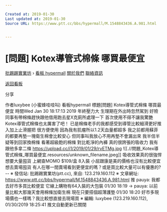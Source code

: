 ```yaml
---

Created at: 2019-01-30
Last updated at: 2019-01-30
Source URL: https://www.ptt.cc/bbs/hypermall/M.1548843436.A.981.html


---
```


# [問題] Kotex導管式棉條 哪買最便宜


[批踢踢實業坊](https://www.ptt.cc/bbs/) › [看板 hypermall](https://www.ptt.cc/bbs/hypermall/index.html) [關於我們](https://www.ptt.cc/about.html) [聯絡資訊](https://www.ptt.cc/contact.html)

[返回看板](https://www.ptt.cc/bbs/hypermall/index.html)

分享

作者luxybee (小蜜蜂哇哇叫)
看板hypermall
標題\[問題\] Kotex導管式棉條 哪買最便宜
時間Wed Jan 30 18:17:13 2019
年終壓力大 生理期在外出時忽然駕到 好險同事有帶棉條趕快跟他借用跑去星X克廁所處理一下 首次使用不得不讓我驚艷Kotex導管式棉條也太厲害了吧！ 已是棉條老手的我都感受到導管比較細滑更好推入加上止滑握把 很方便使用 因為我有肌瘤所以1.2天血量都超多 我之前都用蘇菲的都要再墊一塊衛生棉會比較安心 但同事叫我放心不用再墊不會漏出來 我半信半疑等到回家換棉條 看著超級飽的棉條 對比乾淨的內褲 真的很誇張的吸收力 我有跟他多拿二條 <https://upload.cc/i1/2019/01/29/rvETMg.jpg>
![[.//問題_Kotex導管式棉條_哪買最便宜.resources/unknown_filename.jpeg]]
吸收效果真的很強悍 想要大量囤貨 上網查MOMO $109/盒 8入裝 小屈跟康是美的價格也沒有比較便宜 想去賣場囤貨 有人在哪一間賣場看到更便宜的嗎？或是買比較大量可以有優惠的? -- ※ 發信站: 批踢踢實業坊(ptt.cc), 來自: 123.219.160.112 ※ 文章網址: <https://www.ptt.cc/bbs/hypermall/M.1548843436.A.981.html>
推 pauya: 我都去好市多買比較便宜 它線上購物有64入裝的大包裝 01/30 18:19
→ pauya: 以前量比較大那幾天會用棉條加衛生棉 現在只要搭個超薄護墊 01/30 18:20
好市多現場價也一樣嗎？我比較想直接去現場買 ※ 編輯: luxybee (123.219.160.112), 01/30/2019 18:25:41
推文自動更新已關閉

